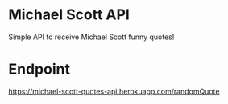 # Michael Scott API

Simple API to receive Michael Scott funny quotes!

# Endpoint

https://michael-scott-quotes-api.herokuapp.com/randomQuote



